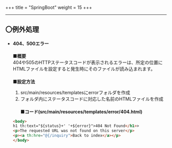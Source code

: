 +++
title = "SpringBoot"
weight = 15
+++

---
## 〇例外処理  

+ #### **404、500エラー**  

  **■概要**  
  404や505のHTTPステータスコードが表示されるエラーは、所定の位置にHTMLファイルを設定すると発生時にそのファイルが読み込まれます。  
　  
  **■設定方法**
  1. src/main/resources/templatesにerrorフォルダを作成  
  2. フォルダ内にステータスコードに対応した名前のHTMLファイルを作成
  　  
  **■コード(src/main/resources/templates/error/404.html)**  

    ``` html  
    <body>
    h1 th:text="${status}+' '+${error}">404 Not Found</h1>>
    <p>The requested URL was not found on this server</p>
    <p><a th:hre="@{/inquiry">Back to index</a></p>
    </body>
    ```
    　  
  
  　  
  　

　


